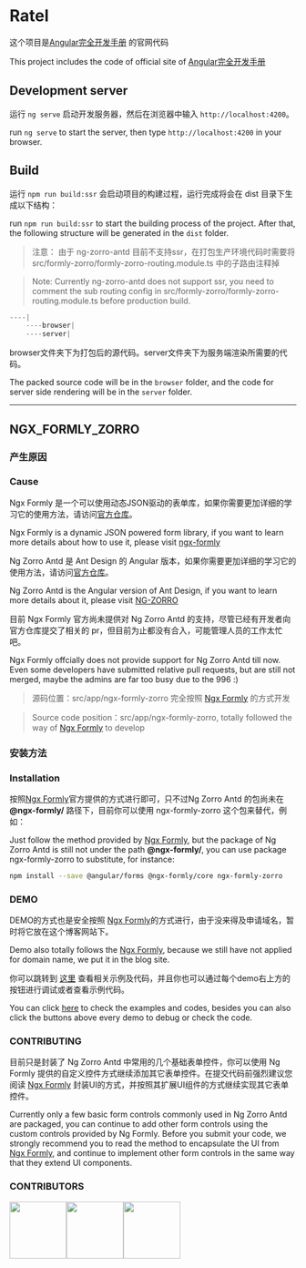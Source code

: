 # Ratel

这个项目是[Angular完全开发手册](http://www.hijavascript.com) 的官网代码

This project includes the code of official site of [Angular完全开发手册](http://www.hijavascript.com)
## Development server

运行 `ng serve` 启动开发服务器，然后在浏览器中输入 `http://localhost:4200`。

run `ng serve` to start the server, then type `http://localhost:4200` in your browser.
## Build

运行 `npm run build:ssr` 会启动项目的构建过程，运行完成将会在 dist 目录下生成以下结构：

run `npm run build:ssr` to start the building process of the project. After that, the following structure will be generated in the `dist` folder.

> 注意： 由于 ng-zorro-antd 目前不支持ssr，在打包生产环境代码时需要将 src/formly-zorro/formly-zorro-routing.module.ts 中的子路由注释掉

> Note: Currently ng-zorro-antd does not support ssr, you need to comment the sub routing config in src/formly-zorro/formly-zorro-routing.module.ts before production build.

```js
----|
    ----browser|
    ----server|
```

browser文件夹下为打包后的源代码。server文件夹下为服务端渲染所需要的代码。

The packed source code will be in the `browser` folder, and the code for server side rendering will be in the `server` folder.

----

## NGX_FORMLY_ZORRO

### 产生原因
### Cause

Ngx Formly 是一个可以使用动态JSON驱动的表单库，如果你需要更加详细的学习它的使用方法，请访问[官方仓库](https://github.com/ngx-formly/ngx-formly)。

Ngx Formly is a dynamic JSON powered form library, if you want to learn more details about how to use it, please visit [ngx-formly](https://github.com/ngx-formly/ngx-formly)

Ng Zorro Antd 是 Ant Design 的 Angular 版本，如果你需要更加详细的学习它的使用方法，请访问[官方仓库](https://github.com/NG-ZORRO/ng-zorro-antd)。

Ng Zorro Antd is the Angular version of Ant Design, if you want to learn more details about it, please visit [NG-ZORRO](https://github.com/NG-ZORRO/ng-zorro-antd)

目前 Ngx Formly 官方尚未提供对 Ng Zorro Antd 的支持，尽管已经有开发者向官方仓库提交了相关的 pr，但目前为止都没有合入，可能管理人员的工作太忙吧。

Ngx Formly offcially does not provide support for Ng Zorro Antd till now. Even some developers have submitted relative pull requests, but are still not merged, maybe the admins are far too busy due to the 996 :)

> 源码位置：src/app/ngx-formly-zorro 完全按照 [Ngx Formly](https://github.com/ngx-formly/ngx-formly) 的方式开发

> Source code position：src/app/ngx-formly-zorro, totally followed the way of [Ngx Formly](https://github.com/ngx-formly/ngx-formly) to develop

### 安装方法

### Installation

按照[Ngx Formly](https://github.com/ngx-formly/ngx-formly)官方提供的方式进行即可，只不过Ng Zorro Antd 的包尚未在 **@ngx-formly/** 路径下，目前你可以使用 ngx-formly-zorro 这个包来替代，例如：

Just follow the method provided by [Ngx Formly](https://github.com/ngx-formly/ngx-formly), but the package of Ng Zorro Antd is still not under the path **@ngx-formly/**, you can use package ngx-formly-zorro to substitute, for instance:

```bash
npm install --save @angular/forms @ngx-formly/core ngx-formly-zorro
```

### DEMO

DEMO的方式也是安全按照 [Ngx Formly](https://github.com/ngx-formly/ngx-formly)的方式进行，由于没来得及申请域名，暂时将它放在这个博客网站下。

Demo also totally follows the [Ngx Formly](https://github.com/ngx-formly/ngx-formly), because we still have not applied for domain name, we put it in the blog site.

你可以跳转到 [这里](http://www.hijavascript.com) 查看相关示例及代码，并且你也可以通过每个demo右上方的按钮进行调试或者查看示例代码。

You can click [here](http://www.hijavascript.com) to check the examples and codes, besides you can also click the buttons above every demo to debug or check the code.

### CONTRIBUTING

目前只是封装了 Ng Zorro Antd 中常用的几个基础表单控件，你可以使用 Ng Formly 提供的自定义控件方式继续添加其它表单控件。在提交代码前强烈建议您阅读 [Ngx Formly](https://github.com/ngx-formly/ngx-formly) 封装UI的方式，并按照其扩展UI组件的方式继续实现其它表单控件。

Currently only a few basic form controls commonly used in Ng Zorro Antd are packaged, you can continue to add other form controls using the custom controls provided by Ng Formly. Before you submit your code, we strongly recommend you to read the method to encapsulate the UI from [Ngx Formly](https://github.com/ngx-formly/ngx-formly), and continue to implement other form controls in the same way that they extend UI components.

### CONTRIBUTORS

[<img src="https://avatars2.githubusercontent.com/u/20088392?s=60&v=4" width="100">](https://github.com/sxlwar)[<img src="https://avatars1.githubusercontent.com/u/26297704?s=60&v=4" width="100">](https://github.com/ZQ-jhon)[<img src="https://avatars3.githubusercontent.com/u/30424884?s=60&v=4" width="100">](https://github.com/Lei-Wei)
